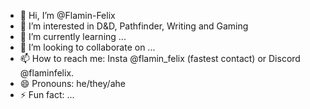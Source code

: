 - 👋 Hi, I’m @Flamin-Felix
- 👀 I’m interested in D&D, Pathfinder, Writing and Gaming
- 🌱 I’m currently learning ...
- 💞️ I’m looking to collaborate on ...
- 📫 How to reach me: Insta @flamin_felix (fastest contact) or Discord @flaminfelix. 
- 😄 Pronouns: he/they/ahe
- ⚡ Fun fact: ...

<!---
Flamin-Felix/Flamin-Felix is a ✨ special ✨ repository because its `README.md` (this file) appears on your GitHub profile.
You can click the Preview link to take a look at your changes.
--->
